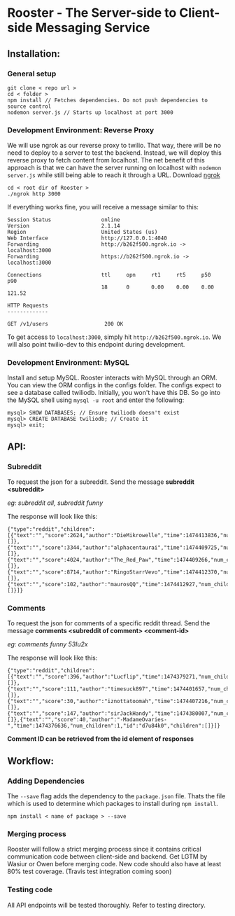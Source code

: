 # Rooster - The Server-side to Client-side Messaging Service

## Installation:
### General setup

```
git clone < repo url >
cd < folder >
npm install // Fetches dependencies. Do not push dependencies to source control
nodemon server.js // Starts up localhost at port 3000
```

### Development Environment: Reverse Proxy

We will use ngrok as our reverse proxy to twilio. That way, there will be no need to deploy to a server to test the backend. Instead, we will deploy this reverse proxy to fetch content from localhost. The net benefit of this approach is that we can have the server running on localhost with `nodemon server.js` while still being able to reach it through a URL. Download [ngrok](https://ngrok.com/download)

```
cd < root dir of Rooster >
./ngrok http 3000
```

If everything works fine, you will receive a message similar to this:

```
Session Status                online
Version                       2.1.14
Region                        United States (us)
Web Interface                 http://127.0.0.1:4040
Forwarding                    http://b262f500.ngrok.io -> localhost:3000
Forwarding                    https://b262f500.ngrok.io -> localhost:3000

Connections                   ttl     opn     rt1     rt5     p50     p90
                              18      0       0.00    0.00    0.00    121.52

HTTP Requests
-------------

GET /v1/users                  200 OK
```

To get access to `localhost:3000`, simply hit `http://b262f500.ngrok.io`. We will also point twilio-dev to this endpoint during development.

### Development Environment: MySQL
Install and setup MySQL. Rooster interacts with MySQL through an ORM. You can view the ORM configs in the configs folder. The configs expect to see a database called twiliodb. Initially, you won't have this DB. So go into the MySQL shell using `mysql -u root` and enter the following:

```
mysql> SHOW DATABASES; // Ensure twiliodb doesn't exist
mysql> CREATE DATABASE twiliodb; // Create it
mysql> exit;
```

## API:
### Subreddit
To request the json for a subreddit. Send the message **subreddit \<subreddit\>**

*eg: subreddit all, subreddit funny*

The response will look like this:

```
{"type":"reddit","children":[{"text":"","score":2624,"author":"DieMikrowelle","time":1474413836,"num_children":"","id":"d7uocg1","children":[]},{"text":"","score":3344,"author":"alphacentaurai","time":1474409725,"num_children":"","id":"d7ul9fd","children":[]},{"text":"","score":4024,"author":"The_Red_Paw","time":1474409266,"num_children":"","id":"d7uky9o","children":[]},{"text":"","score":8714,"author":"RingoStarrVevo","time":1474412370,"num_children":"","id":"d7un82v","children":[]},{"text":"","score":102,"author":"maurosQQ","time":1474412927,"num_children":"","id":"d7unn6c","children":[]}]}
```

### Comments
To request the json for comments of a specific reddit thread. Send the message **comments \<subreddit of comment\> \<comment-id\>**

*eg: comments funny 53lu2x*

The response will look like this:

```
{"type":"reddit","children":
[{"text":"","score":396,"author":"Lucflip","time":1474379271,"num_children":6,"id":"d7u9byb","children":[]},{"text":"","score":111,"author":"timesuck897","time":1474401657,"num_children":3,"id":"d7ugpml","children":[]},{"text":"","score":30,"author":"iznottatoomah","time":1474407216,"num_children":"0","id":"d7ujmu7","children":[]},{"text":"","score":147,"author":"sirJackHandy","time":1474380007,"num_children":3,"id":"d7u9mg8","children":[]},{"text":"","score":40,"author":"-MadameOvaries-","time":1474376636,"num_children":1,"id":"d7u84k0","children":[]}]}
```

**Comment ID can be retrieved from the id element of responses**


## Workflow:
### Adding Dependencies
The `--save` flag adds the dependency to the `package.json` file. Thats the file which is used to determine which packages to install during `npm install`.
```
npm install < name of package > --save
```

### Merging process
Rooster will follow a strict merging process since it contains critical communication code between client-side and backend. Get LGTM by Wasiur or Owen before merging code. New code should also have at least 80% test coverage. (Travis test integration coming soon)

### Testing code
All API endpoints will be tested thoroughly. Refer to testing directory.
